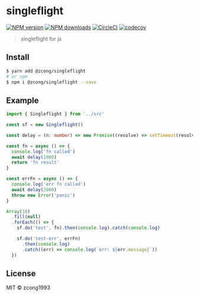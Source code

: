 # singleflight

[![NPM version](https://img.shields.io/npm/v/@zcong/singleflight.svg?style=flat)](https://npmjs.com/package/@zcong/singleflight) [![NPM downloads](https://img.shields.io/npm/dm/@zcong/singleflight.svg?style=flat)](https://npmjs.com/package/@zcong/singleflight) [![CircleCI](https://circleci.com/gh/zcong1993/singleflight/tree/master.svg?style=shield)](https://circleci.com/gh/zcong1993/singleflight/tree/master) [![codecov](https://codecov.io/gh/zcong1993/singleflight/branch/master/graph/badge.svg)](https://codecov.io/gh/zcong1993/singleflight)

> singleflight for js

## Install

```sh
$ yarn add @zcong/singleflight
# or npm
$ npm i @zcong/singleflight --save
```

## Example

```ts
import { Singleflight } from '../src'

const sf = new Singleflight()

const delay = (n: number) => new Promise((resolve) => setTimeout(resolve, n))

const fn = async () => {
  console.log('fn called')
  await delay(1000)
  return 'fn result'
}

const errFn = async () => {
  console.log('err fn called')
  await delay(2000)
  throw new Error('panic')
}

Array(10)
  .fill(null)
  .forEach(() => {
    sf.do('test', fn).then(console.log).catch(console.log)

    sf.do('test-err', errFn)
      .then(console.log)
      .catch((err) => console.log(`err: ${err.message}`))
  })
```

## License

MIT &copy; zcong1993
